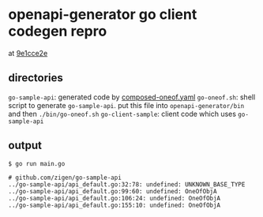 # openapi-generator go client codegen repro

at [9e1cce2e](https://github.com/OpenAPITools/openapi-generator/tree/9e1cce2e7b2fefa742c4992215c59998fb9fb311)
## directories
`go-sample-api`: generated code by [composed-oneof.yaml](https://github.com/OpenAPITools/openapi-generator/blob/master/modules/openapi-generator/src/test/resources/3_0/composed-oneof.yaml)
`go-oneof.sh`: shell script to generate `go-sample-api`. put this file into `openapi-generator/bin` and then `./bin/go-oneof.sh`
`go-client-sample`: client code which uses `go-sample-api`

## output

```
$ go run main.go

# github.com/zigen/go-sample-api
../go-sample-api/api_default.go:32:78: undefined: UNKNOWN_BASE_TYPE
../go-sample-api/api_default.go:99:60: undefined: OneOfObjA
../go-sample-api/api_default.go:106:24: undefined: OneOfObjA
../go-sample-api/api_default.go:155:10: undefined: OneOfObjA

```




